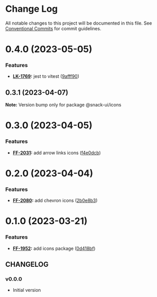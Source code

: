 # Change Log

All notable changes to this project will be documented in this file.
See [Conventional Commits](https://conventionalcommits.org) for commit guidelines.

# 0.4.0 (2023-05-05)


### Features

* **[LK-1769](https://jira.sbercloud.tech/browse/LK-1769):** jest to vitest ([9afff90](https://git.sbercloud.tech/sbercloud-ui/tokens-design-system/snack-uikit/commits/9afff90db1e60c2255361b396c096c14f923d676))





## 0.3.1 (2023-04-07)

**Note:** Version bump only for package @snack-ui/icons





# 0.3.0 (2023-04-05)


### Features

* **[FF-2031](https://jira.sbercloud.tech/browse/FF-2031):** add arrow links icons ([f4e0dcb](https://git.sbercloud.tech/sbercloud-ui/tokens-design-system/snack-uikit/commits/f4e0dcb5e296a579442c6c2c50f048bfcc2ac8e0))





# 0.2.0 (2023-04-04)


### Features

* **[FF-2080](https://jira.sbercloud.tech/browse/FF-2080):** add chevron icons ([2b0e8b3](https://git.sbercloud.tech/sbercloud-ui/tokens-design-system/snack-uikit/commits/2b0e8b3ad2e41ac7137a390fe469eb1d1274ad63))





# 0.1.0 (2023-03-21)


### Features

* **[FF-1952](https://jira.sbercloud.tech/browse/FF-1952):** add icons package ([0d418bf](https://git.sbercloud.tech/sbercloud-ui/tokens-design-system/snack-uikit/commits/0d418bfd1dbff508cbc12af5f5fcdeb43c1da919))





## CHANGELOG

### v0.0.0

- Initial version
